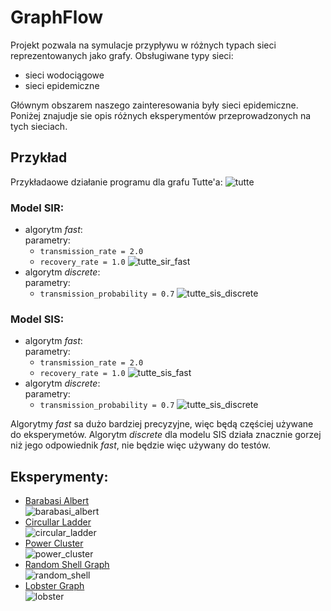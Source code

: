 # GraphFlow
Projekt pozwala na symulacje przypływu w różnych typach sieci reprezentowanych jako grafy.
Obsługiwane typy sieci:
- sieci wodociągowe
- sieci epidemiczne

Głównym obszarem naszego zainteresowania były sieci epidemiczne. Poniżej znajudje sie opis różnych eksperymentów
 przeprowadzonych na tych sieciach.

## Przykład
Przykładaowe działanie programu dla grafu Tutte'a:
![tutte](resources/tutte_graph/tutte_graph_.png)

### Model SIR:
- algorytm _fast_:  
    parametry:
    - `transmission_rate = 2.0`
    - `recovery_rate = 1.0`
![tutte_sir_fast](resources/tutte_graph/sir_fast.gif)
- algorytm _discrete_:  
    parametry:
    - `transmission_probability = 0.7`
![tutte_sis_discrete](resources/tutte_graph/sir_discrete.gif)
### Model SIS:
- algorytm _fast_:  
    parametry:
    - `transmission_rate = 2.0`
    - `recovery_rate = 1.0`
![tutte_sis_fast](resources/tutte_graph/sis_fast.gif)
- algorytm _discrete_:  
    parametry:
    - `transmission_probability = 0.7`
![tutte_sis_discrete](resources/tutte_graph/sis_discrete.gif)

Algorytmy _fast_ sa dużo bardziej precyzyjne, więc będą częściej używane do eksperymetów. Algorytm _discrete_ dla 
 modelu SIS działa znacznie gorzej niż jego odpowiednik _fast_, nie będzie więc używany do testów.
 
## Eksperymenty:
- [Barabasi Albert](resources/barabasi_albert_graph/experiment.md)  
![barabasi_albert](resources/barabasi_albert_graph/barabasi_albert_graph_500_3.png)
- [Circullar Ladder](resources/circular_ladder_graph/experiment.md)  
![circular_ladder](resources/circular_ladder_graph/circular_ladder_graph300.png)
- [Power Cluster](resources/power_cluster/experiment.md)  
![power_cluster](resources/power_cluster/powerlaw_cluster_graph_300_1_0-30.png)
- [Random Shell Graph](resources/shell/experiment.md)  
![random_shell](resources/shell/random_shell_graph_.png)
- [Lobster Graph](resources/lobster/experiment.md)  
![lobster](resources/lobster/random_lobster_300_0-80_0-80.png)  